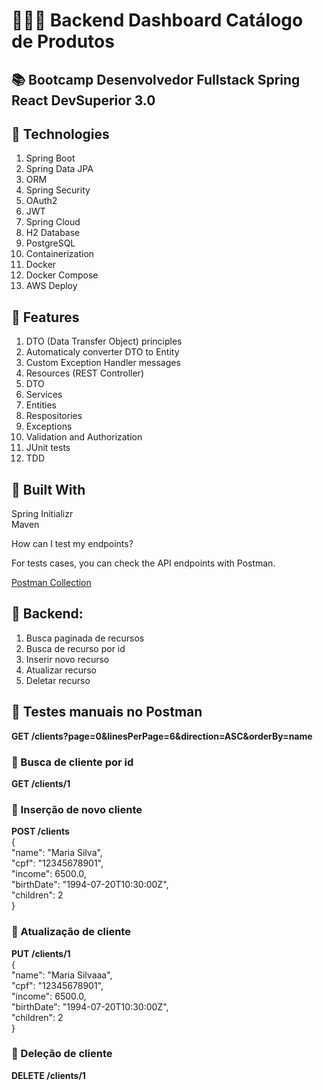 # 👨🏼‍💻 Backend Dashboard Catálogo de Produtos
## 📚 Bootcamp Desenvolvedor Fullstack Spring React DevSuperior 3.0

## 🔷 Technologies<br>
1. Spring Boot<br>
2. Spring Data JPA<br>
3. ORM<br>
4. Spring Security
5. OAuth2
6. JWT
7. Spring Cloud
8. H2 Database <br>
9. PostgreSQL
10. Containerization
11. Docker
12. Docker Compose
13. AWS Deploy

## 🔷 Features
1. DTO (Data Transfer Object) principles<br>
2. Automaticaly converter DTO to Entity<br>
3. Custom Exception Handler messages<br>
4. Resources (REST Controller)<br>
5. DTO<br>
6. Services<br>
7. Entities<br>
8. Respositories<br>
9. Exceptions<br>
10. Validation and Authorization
11. JUnit tests
12. TDD



## 🔷 Built With<br>
Spring Initializr<br>
Maven<br>

How can I test my endpoints?<br>

For tests cases, you can check the API endpoints with Postman.<br>

[Postman Collection](https://www.postman.com/)<br>

## 🔷 Backend: 
1. Busca paginada de recursos<br>
2. Busca de recurso por id<br>
3. Inserir novo recurso<br>
4. Atualizar recurso<br>
5. Deletar recurso<br>

## 🔷 Testes manuais no Postman<br>
<b>GET /clients?page=0&linesPerPage=6&direction=ASC&orderBy=name<br> </b>

### 🔷 Busca de cliente por id<br>
<b>GET /clients/1<br></b>

### 🔷 Inserção de novo cliente<br>
<b>POST /clients<br></b>
{<br>
  "name": "Maria Silva",<br>
  "cpf": "12345678901",<br>
  "income": 6500.0,<br>
  "birthDate": "1994-07-20T10:30:00Z",<br>
  "children": 2<br>
}<br>

### 🔷 Atualização de cliente<br>
<b>PUT /clients/1<br></b>
{<br>
  "name": "Maria Silvaaa",<br>
  "cpf": "12345678901",<br>
  "income": 6500.0,<br>
  "birthDate": "1994-07-20T10:30:00Z",<br>
  "children": 2<br>
}<br>

### 🔷 Deleção de cliente
<b>DELETE /clients/1</b>
